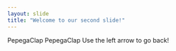 ```yaml
---
layout: slide
title: "Welcome to our second slide!"
---
```

PepegaClap PepegaClap
Use the left arrow to go back!
